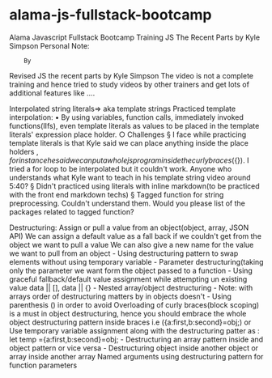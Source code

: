 # alama-js-fullstack-bootcamp
Alama Javascript Fullstack Bootcamp Training
JS The Recent Parts by Kyle Simpson
    Personal Note:
    	
		By 
		

Revised JS the recent parts by Kyle Simpson
The video is not a complete training and hence tried to study videos by other trainers and get  lots of additional features like ….

Interpolated string literals=> aka template strings
Practiced template interpolation:
	• By using variables, function calls, immediately invoked functions(IIfs), even template literals as values to be placed in the template literals' expression place holder. 
		○ Challenges
			§  I face while practicing template literals is that Kyle said we can place anything inside the place holders ${}, for instance he said we can put a whole js program inside the curly braces(${}). I tried a for loop to be interpolated but it couldn't work. Anyone who understands what Kyle want to teach in his template string video around 5:40?
			§ Didn't practiced using literals with inline markdown(to be practiced with the front end markdown techs) 
			§ Tagged function for string preprocessing. Couldn't understand them. Would you please list of the packages related to tagged function?

Destructuring:
	Assign or pull a value from an object(object, array, JSON API)
We can assign a default  value as a fall back if we couldn't get from the object we want to pull a value
We can also give a new name for the value we want to pull from an object
	- Using destructuring pattern to swap elements without using temporary variable
	- Parameter destructuring(taking only the parameter we want form the object passed to a function
	- Using graceful fallback/default value assignment  while attempting un existing value  data || [],   data || {} 
	- Nested array/object destructuring
	- Note: with arrays order of destructuring matters by in objects doesn't
	- Using parenthesis () in order to avoid Overloading of curly braces(block scoping) is a must in object destructuring, hence you should embrace the whole object destructuring pattern inside braces i.e ({a:first,b:second}=obj;) or Use temporary variable assignment along with the destructuring patter as : let temp ={a:first,b:second}=obj;
	- Destructuring an array pattern inside and object pattern or vice versa
	- Destructuring object inside another object or array inside another array
Named arguments using destructuring pattern for function parameters